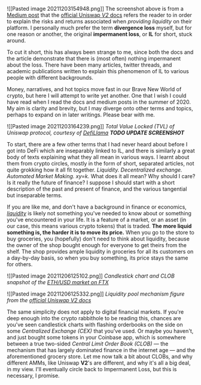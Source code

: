 ![[Pasted image 20211203154948.png]]
The screenshot above is from a [Medium post](https://medium.com/@pintail/uniswap-a-good-deal-for-liquidity-providers-104c0b6816f2) that the [official Uniswap *V2* docs](https://docs.uniswap.org/protocol/V2/concepts/advanced-topics/understanding-returns) refers the reader to in order to explain the risks and returns associated when *providing liquidity* on their platform. I personally much prefer the term **divergence loss** myself, but for one reason or another, the original **impermanent loss**, or **IL** for short, stuck around.

To cut it short, this has always been strange to me, since both the docs and the article demonstrate that there is (most often) nothing impermanent about the loss. There have been many articles, twitter threads, and academic publications written to explain this phenomenon of IL to various people with different backgrounds. 

Money, narratives, and hot topics move fast in our Brave New World of crypto, but here I will attempt to write yet another. One that I wish I could have read when I read the docs and medium posts in the summer of 2020. My aim is clarity and brevity, but I may diverge onto other terms and topics, perhaps to expand on in later writings. Please bear with me.

![[Pasted image 20211203164239.png]]
*Total Value Locked (TVL) of Uniswap protocol, courtesy of [DefiLlama](https://defillama.com/protocol/uniswap/all/USD) **TODO UPDATE SCREENSHOT***

To start, there are a few other terms that I had never heard about before I got into DeFi which are inseparably linked to IL, and there is similarly a great body of texts explaining what they all mean in various ways. I learnt about them from crypto circles, mostly in the form of short, separated articles, not quite grokking how it all fit together. *Liquidity. Decentralized exchange. Automated Market Making. xy=k.* What does it all mean? Why should I care? Is it really the future of finance? I suppose I should start with a short description of the past and present of finance, and the various tangential but inseparable terms.

If you are like me, and don't have a background in finance or economics, [*liquidity*](https://en.wikipedia.org/wiki/Market_liquidity) is likely not something you've needed to know about or something you've encountered in your life. It is a feature of a market, or an asset (in our case, this means various crypto tokens) that is traded. **The more liquid something is, the harder it is to move its price.** When you go to the store to buy groceries, you (hopefully) don't need to think about liquidity, because the owner of the shop bought enough for everyone to get theirs from the shelf. The shop provides ample liquidity in groceries for all its customers on a day-by-day basis, so when you buy something, its price stays the same for others.

![[Pasted image 20211206125102.png]]
*Candlestick chart and CLOB snapshot of the [ETH/USD market on FTX](https://ftx.com/trade/ETH/USD)*

![[Pasted image 20211206125332.png]]
*Liquidity pool mechanism figure from the [official Uniswap V2 docs](https://docs.uniswap.org/protocol/V2/concepts/core-concepts/pools)*

The same simplicity does not apply to digital financial markets. If you're deep enough into the crypto rabbithole to be reading this, chances are you've seen candlestick charts with flashing orderbooks on the side on some *Centralized Exchange (CEX)* that you've used. Or maybe you haven't, and just bought some tokens in your Coinbase app, which is somewhere between a true two-sided *Central Limit Order Book (CLOB)* — the mechanism that has largely dominated finance in the internet age — and the aforementioned grocery store. Let me now talk a bit about CLOBs, and why different AMMs, like Uniswap  **V2**'s are different, and why it's all a big deal, in my view. I'll eventually circle back to Impermanent Loss, but this is necessary, I promise.




